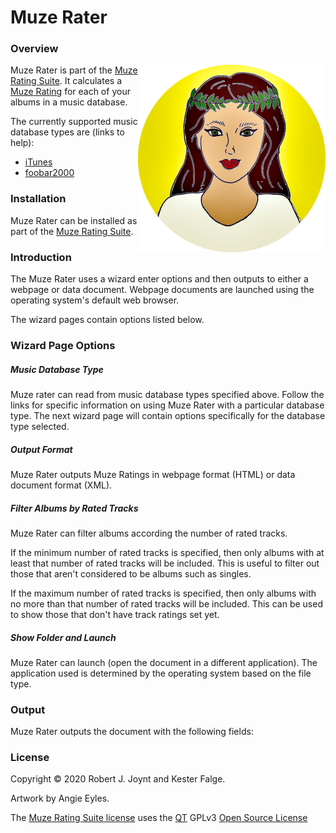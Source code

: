 # Muze Rater

### Overview

<img src="./Muze-Rating.png"  align="right"/>Muze Rater is part of the <a href="https://github.com/Jalopy-Tech/Muze-Rating-Suite/blob/master/README.md">Muze Rating Suite</a>. It calculates a <a href="https://github.com/Jalopy-Tech/Muze-Rating-Suite/blob/master/Muze-Rating.md">Muze Rating</a> for each of your albums in a music database.

The currently supported music database types are (links to help):

-  <a href="https://github.com/Jalopy-Tech/Muze-Rating-Suite/blob/master/Muze-Rater-iTunes.md">iTunes</a>
-  <a href="https://github.com/Jalopy-Tech/Muze-Rating-Suite/blob/master/Muze-Rater-foobar2000.md">foobar2000</a>

### Installation

Muze Rater can be installed as part of the <a href="https://github.com/Jalopy-Tech/Muze-Rating-Suite/blob/master/README.md">Muze Rating Suite</a>.

### Introduction

The Muze Rater uses a wizard enter options and then outputs to either a webpage or data document. Webpage documents are launched using the operating system's default web browser.

The wizard pages contain options listed below.



### Wizard Page Options

##### Music Database Type

Muze rater can read from music database types specified above. Follow the links for specific information on using Muze Rater with a particular database type. The next wizard page will contain options specifically for the database type selected.

##### Output Format

Muze Rater outputs Muze Ratings in webpage format (HTML) or data document format (XML). 

##### Filter Albums by Rated Tracks

Muze Rater can filter albums according the number of rated tracks.

If the minimum number of rated tracks is specified, then only albums with at least that number of rated tracks will be included. This is useful to filter out those that aren't considered to be albums such as singles.

If the maximum number of rated tracks is specified, then only albums with no more than that number of rated tracks will be included. This can be used to show those that don't have track ratings set yet.

##### Show Folder and Launch

Muze Rater can launch (open the document in a different application). The application used is determined by the operating system based on the file type.

### Output

Muze Rater outputs the document with the following fields:





### License

Copyright &copy; 2020 Robert J. Joynt and Kester Falge.

Artwork by Angie Eyles.

The <a href="https://github.com/Jalopy-Tech/Muze-Rating-Suite/blob/master/LICENSE.md">Muze Rating Suite license</a> uses the <a href="https://www.qt.io/">QT</a> GPLv3 <a href="https://doc.qt.io/qt-5/gpl.html">Open Source License</a>